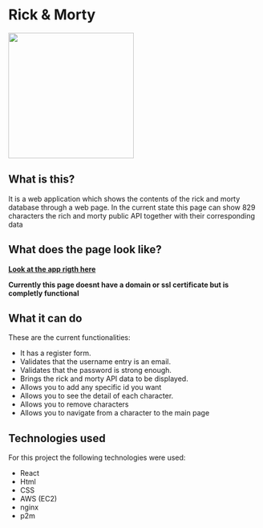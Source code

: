 # Rick & Morty 
<img height="250" src="https://i0.wp.com/imgs.hipertextual.com/wp-content/uploads/2017/07/rick-morty-.jpg?fit=1200%2C675&quality=50&strip=all&ssl=1"/>

## What is this?

It is a web application which shows the contents of the rick and morty database through a web page.
In the current state this page can show 829 characters the rich and morty public API together with their corresponding data

## What does the page look like?
<a href="http://52.72.187.107/rick_y_morty/"><b>Look at the app rigth here</b></a>
 
__Currently this page doesnt have a domain or ssl certificate but is completly functional__

## What it can do

These are the current functionalities:

- It has a register form.
- Validates that the username entry is an email.
- Validates that the password is strong enough.
- Brings the rick and morty API data to be displayed.
- Allows you to add any specific id you want
- Allows you to see the detail of each character.
- Allows you to remove characters
- Allows you to navigate from a character to the main page

## Technologies used

For this project the following technologies were used:

- React
- Html
- CSS
- AWS (EC2)
- nginx
- p2m
